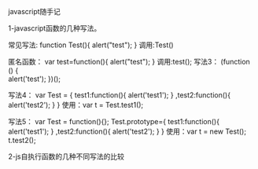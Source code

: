 javascript随手记

1-javascript函数的几种写法。

常见写法:
function Test(){
alert("test");
}
调用:Test()

匿名函数：
var test=function(){
alert("test");
}
调用:test(); 
写法3：
(function () {   
alert('test'); 
})();

写法4：
var Test = {
test1:function(){
alert('test1');
}
,test2:function(){
alert('test2');
}
}
使用：var t = Test.test1();

写法5：
var Test = function(){};
Test.prototype={
test1:function(){
alert('test1');
}
,test2:function(){
alert('test2');
}
}
使用：var t = new Test();
t.test2(); 



2-js自执行函数的几种不同写法的比较
